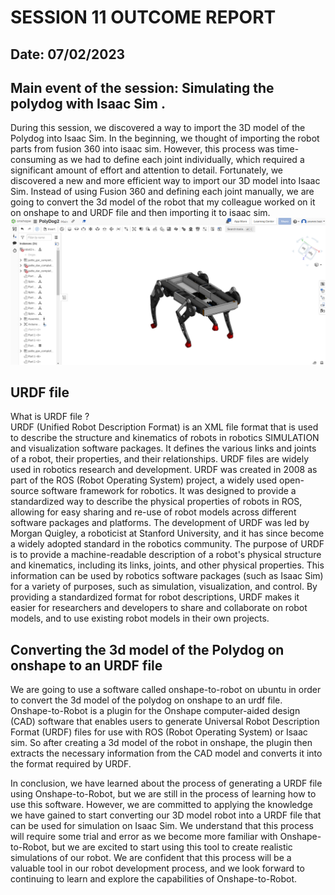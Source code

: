 # SESSION 11 OUTCOME REPORT
## Date: 07/02/2023
## Main event of the session: Simulating the polydog with Isaac Sim . 
During this session, we discovered a way to import the 3D model of the Polydog into Isaac Sim. In the beginning, we thought of importing the robot parts from fusion 360 into isaac sim. However, this process was time-consuming as we had to define each joint individually, which required a significant amount of effort and attention to detail. Fortunately, we discovered a new and more efficient way to import our 3D model into Isaac Sim. Instead of using Fusion 360 and defining each joint manually, we are going to convert the 3d model of the robot that my colleague worked on it on onshape to and URDF file and then importing it to isaac sim.  
![Alt text](S11/Capture%20d%E2%80%99%C3%A9cran%202023-02-17%20190025.png)  
## URDF file   
What is URDF file ?  
URDF (Unified Robot Description Format) is an XML file format that is used to describe the structure and kinematics of robots in robotics SIMULATION and visualization software packages. It defines the various links and joints of a robot, their properties, and their relationships. URDF files are widely used in robotics research and development. URDF was created in 2008 as part of the ROS (Robot Operating System) project, a widely used open-source software framework for robotics. It was designed to provide a standardized way to describe the physical properties of robots in ROS, allowing for easy sharing and re-use of robot models across different software packages and platforms. The development of URDF was led by Morgan Quigley, a roboticist at Stanford University, and it has since become a widely adopted standard in the robotics community. The purpose of URDF is to provide a machine-readable description of a robot's physical structure and kinematics, including its links, joints, and other physical properties. This information can be used by robotics software packages (such as Isaac Sim) for a variety of purposes, such as simulation, visualization, and control. By providing a standardized format for robot descriptions, URDF makes it easier for researchers and developers to share and collaborate on robot models, and to use existing robot models in their own projects.  
## Converting the 3d model of the Polydog on onshape to an URDF file  
We are going to use a software called onshape-to-robot on ubuntu in order to convert the 3d model of the polydog on onshape to an urdf file.  
Onshape-to-Robot is a plugin for the Onshape computer-aided design (CAD) software that enables users to generate Universal Robot Description Format (URDF) files for use with ROS (Robot Operating System) or Isaac sim. So after creating a 3d model of the robot in onshape, the plugin then extracts the necessary information from the CAD model and converts it into the format required by URDF.  

In conclusion, we have learned about the process of generating a URDF file using Onshape-to-Robot, but we are still in the process of learning how to use this software. However, we are committed to applying the knowledge we have gained to start converting our 3D model robot into a URDF file that can be used for simulation on Isaac Sim. We understand that this process will require some trial and error as we become more familiar with Onshape-to-Robot, but we are excited to start using this tool to create realistic simulations of our robot. We are confident that this process will be a valuable tool in our robot development process, and we look forward to continuing to learn and explore the capabilities of Onshape-to-Robot.
